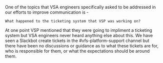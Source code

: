 One of the topics that VSA engineers specifically asked to be addressed in our efforts to improve communication is -

`What happened to the ticketing system that VSP was working on?`

At one point VSP mentioned that they were going to impliment a ticketing system but VSA engineers never heard anything else about this. We have seen a Slackbot create tickets in the #vfs-platform-support channel but there have been no discussions or guidance as to what these tickets are for, who is responsible for them, or what the expectations should be around them.
